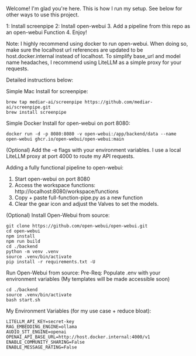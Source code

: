 Welcome! I'm glad you're here. This is how I run my setup. See below for other ways to use this project.

1: Install screenpipe
2: Install open-webui
3. Add a pipeline from this repo as an open-webui Function
4. Enjoy!

Note: I highly recommend using docker to run open-webui. When doing so, make sure the localhost url references are updated to be host.docker.internal instead of localhost. To simplify base_url and model name headaches, I recommend using LiteLLM as a simple proxy for your requests.

Detailed instructions below:

Simple Mac Install for screenpipe:
```
brew tap mediar-ai/screenpipe https://github.com/mediar-ai/screenpipe.git
brew install screenpipe
```

Simple Docker Install for open-webui on port 8080:
```
docker run -d -p 8080:8080 -v open-webui:/app/backend/data --name open-webui ghcr.io/open-webui/open-webui:main
```
(Optional) Add the -e flags with your environment variables. I use a local LiteLLM proxy at port 4000 to route my API requests.

Adding a fully functional pipeline to open-webui:
1. Start open-webui on port 8080
2. Access the workspace functions: http://localhost:8080/workspace/functions
3. Copy + paste full-function-pipe.py as a new function
4. Clear the gear icon and adjust the Valves to set the models.


(Optional) Install Open-Webui from source:
```
git clone https://github.com/open-webui/open-webui.git
cd open-webui
npm install
npm run build
cd ./backend
python -m venv .venv
source .venv/bin/activate
pip install -r requirements.txt -U
```

Run Open-Webui from source:
Pre-Req: Populate .env with your environment variables (My templates will be made accessible soon)
```
cd ./backend
source .venv/bin/activate
bash start.sh
```

My Environment Variables (for my use case + reduce bloat):
```
LITELLM_API_KEY=secret-key
RAG_EMBEDDING_ENGINE=ollama
AUDIO_STT_ENGINE=openai
OPENAI_API_BASE_URL=http://host.docker.internal:4000/v1
ENABLE_COMMUNITY_SHARING=False
ENABLE_MESSAGE_RATING=False
```
